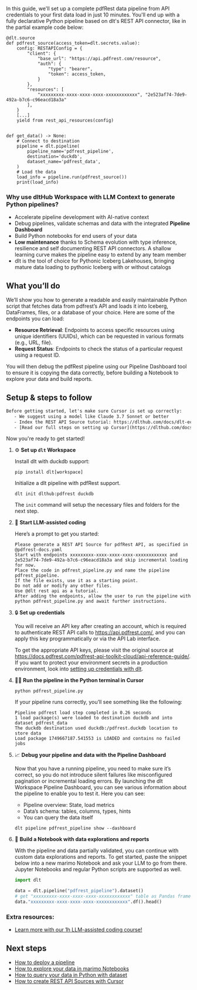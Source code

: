 In this guide, we'll set up a complete pdfRest data pipeline from API credentials to your first data load in just 10 minutes. You'll end up with a fully declarative Python pipeline based on dlt's REST API connector, like in the partial example code below:

```python-outcome
@dlt.source
def pdfrest_source(access_token=dlt.secrets.value):
    config: RESTAPIConfig = {
        "client": {
            "base_url": "https://api.pdfrest.com/resource",
            "auth": {
                "type": "bearer",
                "token": access_token,
            }
        },
        "resources": [
            "xxxxxxxxx-xxxx-xxxx-xxxx-xxxxxxxxxxxx", "2e523af74-7de9-492a-b7c6-c96eacd18a3a"
        ],
    }
    [...]
    yield from rest_api_resources(config)


def get_data() -> None:
    # Connect to destination
    pipeline = dlt.pipeline(
        pipeline_name='pdfrest_pipeline',
        destination='duckdb',
        dataset_name='pdfrest_data', 
    )
    # Load the data
    load_info = pipeline.run(pdfrest_source())
    print(load_info) 
```

### Why use dltHub Workspace with LLM Context to generate Python pipelines?

- Accelerate pipeline development with AI-native context
- Debug pipelines, validate schemas and data with the integrated **Pipeline Dashboard**
- Build Python notebooks for end users of your data
- **Low maintenance** thanks to Schema evolution with type inference, resilience and self documenting REST API connectors. A shallow learning curve makes the pipeline easy to extend by any team member
- dlt is the tool of choice for Pythonic Iceberg Lakehouses, bringing mature data loading to pythonic Iceberg with or without catalogs

## What you’ll do

We’ll show you how to generate a readable and easily maintainable Python script that fetches data from pdfrest’s API and loads it into Iceberg, DataFrames, files, or a database of your choice. Here are some of the endpoints you can load:

- **Resource Retrieval**: Endpoints to access specific resources using unique identifiers (UUIDs), which can be requested in various formats (e.g., URL, file).
- **Request Status**: Endpoints to check the status of a particular request using a request ID.

You will then debug the pdfRest pipeline using our Pipeline Dashboard tool to ensure it is copying the data correctly, before building a Notebook to explore your data and build reports.

## Setup & steps to follow

```default
Before getting started, let's make sure Cursor is set up correctly:
   - We suggest using a model like Claude 3.7 Sonnet or better
   - Index the REST API Source tutorial: https://dlthub.com/docs/dlt-ecosystem/verified-sources/rest_api/ and add it to context as **@dlt rest api**
   - [Read our full steps on setting up Cursor](https://dlthub.com/docs/dlt-ecosystem/llm-tooling/cursor-restapi#23-configuring-cursor-with-documentation)
```

Now you're ready to get started!

1. ⚙️ **Set up `dlt` Workspace**
    
    Install dlt with duckdb support:
    ```shell
    pip install dlt[workspace]
    ```

    Initialize a dlt pipeline with pdfRest support.
    ```shell
    dlt init dlthub:pdfrest duckdb
    ```

    The `init` command will setup the necessary files and folders for the next step.
    
2. 🤠 **Start LLM-assisted coding**
    
    Here’s a prompt to get you started:
    
    ```prompt
    Please generate a REST API Source for pdfRest API, as specified in @pdfrest-docs.yaml 
    Start with endpoints xxxxxxxxx-xxxx-xxxx-xxxx-xxxxxxxxxxxx and 2e523af74-7de9-492a-b7c6-c96eacd18a3a and skip incremental loading for now. 
    Place the code in pdfrest_pipeline.py and name the pipeline pdfrest_pipeline. 
    If the file exists, use it as a starting point. 
    Do not add or modify any other files. 
    Use @dlt rest api as a tutorial. 
    After adding the endpoints, allow the user to run the pipeline with python pdfrest_pipeline.py and await further instructions.
    ```

    
3. 🔒 **Set up credentials** 
    
    You will receive an API key after creating an account, which is required to authenticate REST API calls to https://api.pdfrest.com/, and you can apply this key programmatically or via the API Lab interface.
    
    To get the appropriate API keys, please visit the original source at https://docs.pdfrest.com/pdfrest-api-toolkit-cloud/api-reference-guide/.
    If you want to protect your environment secrets in a production environment, look into [setting up credentials with dlt](https://dlthub.com/docs/walkthroughs/add_credentials).
    
4. 🏃‍♀️ **Run the pipeline in the Python terminal in Cursor**
    
    ```shell
    python pdfrest_pipeline.py
    ```
    
    If your pipeline runs correctly, you’ll see something like the following:
    
    ```shell
    Pipeline pdfrest load step completed in 0.26 seconds
    1 load package(s) were loaded to destination duckdb and into dataset pdfrest_data
    The duckdb destination used duckdb:/pdfrest.duckdb location to store data
    Load package 1749667187.541553 is LOADED and contains no failed jobs
    ```
    
5. 📈 **Debug your pipeline and data with the Pipeline Dashboard**

    Now that you have a running pipeline, you need to make sure it’s correct, so you do not introduce silent failures like misconfigured pagination or incremental loading errors. By launching the dlt Workspace Pipeline Dashboard, you can see various information about the pipeline to enable you to test it. Here you can see:
    - Pipeline overview: State, load metrics
    - Data’s schema: tables, columns, types, hints
    - You can query the data itself
    
    ```shell
    dlt pipeline pdfrest_pipeline show --dashboard
    ```
    
6. 🐍 **Build a Notebook with data explorations and reports**

    With the pipeline and data partially validated, you can continue with custom data explorations and reports. To get started, paste the snippet below into a new marimo Notebook and ask your LLM to go from there. Jupyter Notebooks and regular Python scripts are supported as well.

    
    ```python
    import dlt

   data = dlt.pipeline("pdfrest_pipeline").dataset()
   # get "xxxxxxxxx-xxxx-xxxx-xxxx-xxxxxxxxxxxx" table as Pandas frame
   data."xxxxxxxxx-xxxx-xxxx-xxxx-xxxxxxxxxxxx".df().head()
    ```

### Extra resources:

- [Learn more with our 1h LLM-assisted coding course!](https://www.youtube.com/watch?v=GGid70rnJuM)

## Next steps

- [How to deploy a pipeline](https://dlthub.com/docs/walkthroughs/deploy-a-pipeline)
- [How to explore your data in marimo Notebooks](https://dlthub.com/docs/general-usage/dataset-access/marimo)
- [How to query your data in Python with dataset](https://dlthub.com/docs/general-usage/dataset-access/dataset)
- [How to create REST API Sources with Cursor](https://dlthub.com/docs/dlt-ecosystem/llm-tooling/cursor-restapi)